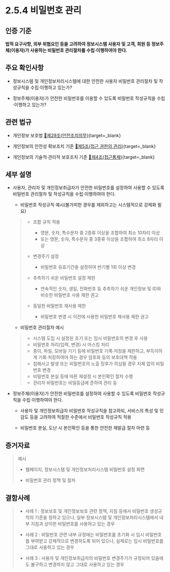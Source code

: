 # 2.5.4 비밀번호 관리

## 인증 기준

**법적 요구사항, 외부 위협요인 등을 고려하여 정보시스템 사용자 및 고객, 회원 등 정보주체(이용자)가 사용하는 비밀번호 관리절차를 수립·이행하여야 한다.**

## 주요 확인사항

- 정보시스템 및 개인정보처리시스템에 대한 안전한 사용자 비밀번호 관리절차 및 작성규칙을 수립·이행하고 있는가?

- 정보주체(이용자)가 안전한 비밀번호를 이용할 수 있도록 비밀번호 작성규칙을 수립·이행하고 있는가?

## 관련 법규

- 개인정보 보호법 [🔗제29조(안전조치의무)](https://www.law.go.kr/법령/개인정보보호법/제29조 "새 창에서 열기"){target=_blank}

- 개인정보의 안전성 확보조치 기준 [🔗제5조(접근 권한의 관리)](https://www.law.go.kr/행정규칙/(개인정보보호위원회)개인정보의안전성확보조치기준/제5조 "새 창에서 열기"){target=_blank}

- 개인정보의 기술적·관리적 보호조치 기준 [🔗제4조(접근통제)](https://www.law.go.kr/행정규칙/(개인정보보호위원회)개인정보의기술적·관리적보호조치기준/제4조 "새 창에서 열기"){target=_blank}

## 세부 설명

- 사용자, 관리자 및 개인정보취급자가 안전한 비밀번호를 설정하여 사용할 수 있도록 비밀번호 관리절차 및 작성규칙을 수립·이행하여야 한다.

    - 비밀번호 작성규칙 예시(불가피한 경우를 제외하고는 시스템적으로 강제화 필요)
    >
    > - 조합 규칙 적용
    >     - 영문, 숫자, 특수문자 중 2종류 이상을 조합하여 최소 10자리 이상
    >     - 또는 영문, 숫자, 특수문자 중 3종류 이상을 조합하여 최소 8자리 이상
    >
    > - 변경주기 설정
    >     - 비밀번호 유효기간을 설정하여 반기별 1회 이상 변경
    >
    > - 추측하기 쉬운 비밀번호 설정 제한
    >     - 연속적인 숫자, 생일, 전화번호 등 추측하기 쉬운 개인정보 및 ID와 비슷한 비밀번호 사용 제한 권고
    >
    > - 동일한 비밀번호 재사용 제한
    >     - 비밀번호 변경 시 이전에 사용한 비밀번호 재사용 제한 권고

    - 비밀번호 관리절차 예시
    >
    > - 시스템 도입 시 설정된 초기 또는 임시 비밀번호의 변경 후 사용
    > - 비밀번호 처리(입력, 변경) 시 마스킹 처리
    > - 종이, 파일, 모바일 기기 등에 비밀번호 기록·저장을 제한하고, 부득이하게 기록·저장하여야 하는 경우 암호화 등의 보호대책 적용
    > - 침해사고 발생 또는 비밀번호의 노출 징후가 의심될 경우 지체 없이 비밀번호 변경
    > - 비밀번호 분실 등에 따른 재설정 시 본인확인 절차 수행
    > - 관리자 비밀번호는 비밀등급에 준하여 관리 등

- 정보주체(이용자)가 안전한 비밀번호를 설정하여 사용할 수 있도록 비밀번호 작성규칙을 수립·이행하여야 한다.

    - 사용자 및 개인정보취급자 비밀번호 작성규칙을 참고하되, 서비스의 특성 및 민감도 등을 고려하여 적절한 수준에서 비밀번호 작성규칙 적용

    - 비밀번호 분실, 도난 시 본인확인 등을 통한 안전한 재발급 절차 마련 등

## 증거자료

> 예시
>
> - 웹페이지, 정보시스템 및 개인정보처리시스템 비밀번호 설정 화면
>
> - 비밀번호 관리 정책 및 절차

## 결함사례

> - 사례 1 : 정보보호 및 개인정보보호 관련 정책, 지침 등에서 비밀번호 생성규칙의 기준을 정하고 있으나, 일부 정보시스템 및 개인정보처리시스템에서 내부 지침과 상이한 비밀번호를 사용하고 있는 경우
>
> - 사례 2 : 비밀번호 관련 내부 규정에는 비밀번호를 초기화 시 임시 비밀번호를 부여받고 강제적으로 변경하도록 되어 있으나, 실제로는 임시 비밀번호를 그대로 사용하고 있는 경우
>
> - 사례 3 : 사용자 및 개인정보취급자의 비밀번호 변경주기가 규정되어 있음에도 불구하고 변경하지 않고 그대로 사용하고 있는 경우
